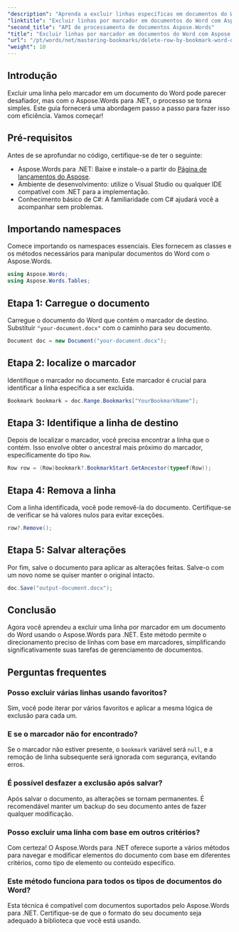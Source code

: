 ```yaml
---
"description": "Aprenda a excluir linhas específicas em documentos do Word com eficiência utilizando marcadores com o Aspose.Words para .NET. Este guia passo a passo aborda o carregamento de documentos."
"linktitle": "Excluir linhas por marcador em documentos do Word com Aspose.Words para .NET"
"second_title": "API de processamento de documentos Aspose.Words"
"title": "Excluir linhas por marcador em documentos do Word com Aspose.Words para .NET"
"url": "/pt/words/net/mastering-bookmarks/delete-row-by-bookmark-word-documents/"
"weight": 10
---
```


## Introdução

Excluir uma linha pelo marcador em um documento do Word pode parecer desafiador, mas com o Aspose.Words para .NET, o processo se torna simples. Este guia fornecerá uma abordagem passo a passo para fazer isso com eficiência. Vamos começar!

## Pré-requisitos

Antes de se aprofundar no código, certifique-se de ter o seguinte:

- Aspose.Words para .NET: Baixe e instale-o a partir do [Página de lançamentos do Aspose](https://releases.aspose.com/words/net/).
- Ambiente de desenvolvimento: utilize o Visual Studio ou qualquer IDE compatível com .NET para a implementação.
- Conhecimento básico de C#: A familiaridade com C# ajudará você a acompanhar sem problemas.

## Importando namespaces

Comece importando os namespaces essenciais. Eles fornecem as classes e os métodos necessários para manipular documentos do Word com o Aspose.Words.

```csharp
using Aspose.Words;
using Aspose.Words.Tables;
```

## Etapa 1: Carregue o documento

Carregue o documento do Word que contém o marcador de destino. Substituir `"your-document.docx"` com o caminho para seu documento.

```csharp
Document doc = new Document("your-document.docx");
```

## Etapa 2: localize o marcador

Identifique o marcador no documento. Este marcador é crucial para identificar a linha específica a ser excluída.

```csharp
Bookmark bookmark = doc.Range.Bookmarks["YourBookmarkName"];
```

## Etapa 3: Identifique a linha de destino

Depois de localizar o marcador, você precisa encontrar a linha que o contém. Isso envolve obter o ancestral mais próximo do marcador, especificamente do tipo `Row`.

```csharp
Row row = (Row)bookmark?.BookmarkStart.GetAncestor(typeof(Row));
```

## Etapa 4: Remova a linha

Com a linha identificada, você pode removê-la do documento. Certifique-se de verificar se há valores nulos para evitar exceções.

```csharp
row?.Remove();
```

## Etapa 5: Salvar alterações

Por fim, salve o documento para aplicar as alterações feitas. Salve-o com um novo nome se quiser manter o original intacto.

```csharp
doc.Save("output-document.docx");
```

## Conclusão

Agora você aprendeu a excluir uma linha por marcador em um documento do Word usando o Aspose.Words para .NET. Este método permite o direcionamento preciso de linhas com base em marcadores, simplificando significativamente suas tarefas de gerenciamento de documentos.

## Perguntas frequentes

### Posso excluir várias linhas usando favoritos?

Sim, você pode iterar por vários favoritos e aplicar a mesma lógica de exclusão para cada um.

### E se o marcador não for encontrado?

Se o marcador não estiver presente, o `bookmark` variável será `null`, e a remoção de linha subsequente será ignorada com segurança, evitando erros.

### É possível desfazer a exclusão após salvar?

Após salvar o documento, as alterações se tornam permanentes. É recomendável manter um backup do seu documento antes de fazer qualquer modificação.

### Posso excluir uma linha com base em outros critérios?

Com certeza! O Aspose.Words para .NET oferece suporte a vários métodos para navegar e modificar elementos do documento com base em diferentes critérios, como tipo de elemento ou conteúdo específico.

### Este método funciona para todos os tipos de documentos do Word?

Esta técnica é compatível com documentos suportados pelo Aspose.Words para .NET. Certifique-se de que o formato do seu documento seja adequado à biblioteca que você está usando.
